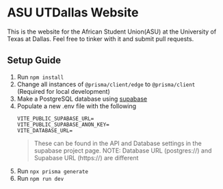 # ASU UTDallas Website

This is the website for the African Student Union(ASU) at the University of Texas at Dallas. Feel free to tinker with it and submit pull requests.

## Setup Guide

1. Run `npm install`
2. Change all instances of `@prisma/client/edge` to `@prisma/client` (Required for local development)
3. Make a PostgreSQL database using [supabase](https://supabase.com)
4. Populate a new .env file with the following
   ```
   VITE_PUBLIC_SUPABASE_URL=
   VITE_PUBLIC_SUPABASE_ANON_KEY=
   VITE_DATABASE_URL=
   ```
   > These can be found in the API and Database settings in the supabase project page.
   > NOTE: Database URL (postgres://) and Supabase URL (https://) are different
5. Run `npx prisma generate `
6. Run `npm run dev`
